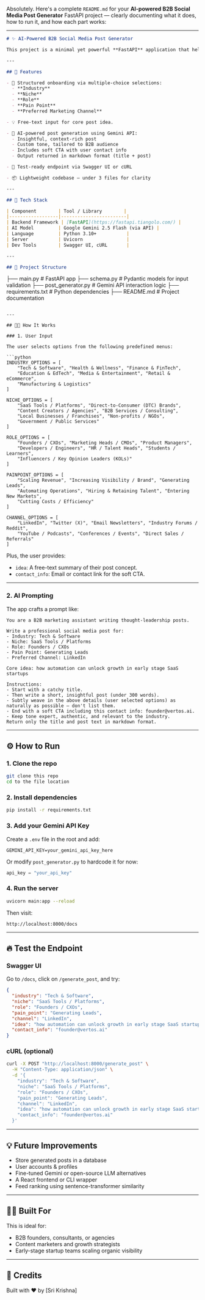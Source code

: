 Absolutely. Here's a complete `README.md` for your **AI-powered B2B Social Media Post Generator** FastAPI project — clearly documenting what it does, how to run it, and how each part works:

---

```markdown
# ✨ AI-Powered B2B Social Media Post Generator

This project is a minimal yet powerful **FastAPI** application that helps users generate high-quality B2B social media posts using **Google Gemini 2.5 Flash** and intelligently structured metadata.

---

## 🚀 Features

- 🎯 Structured onboarding via multiple-choice selections:
  - **Industry**
  - **Niche**
  - **Role**
  - **Pain Point**
  - **Preferred Marketing Channel**

- 💡 Free-text input for core post idea.

- 🧠 AI-powered post generation using Gemini API:
  - Insightful, context-rich post
  - Custom tone, tailored to B2B audience
  - Includes soft CTA with user contact info
  - Output returned in markdown format (title + post)

- 🧪 Test-ready endpoint via Swagger UI or cURL

- 📦 Lightweight codebase – under 3 files for clarity

---

## 🧰 Tech Stack

| Component        | Tool / Library        |
|------------------|------------------------|
| Backend Framework | [FastAPI](https://fastapi.tiangolo.com/) |
| AI Model         | Google Gemini 2.5 Flash (via API) |
| Language         | Python 3.10+           |
| Server           | Uvicorn                |
| Dev Tools        | Swagger UI, cURL       |

---

## 📂 Project Structure

```

├── main.py                # FastAPI app
├── schema.py              # Pydantic models for input validation
├── post\_generator.py      # Gemini API interaction logic
├── requirements.txt       # Python dependencies
├── README.md              # Project documentation

````

---

## 🧑‍💻 How It Works

### 1. User Input

The user selects options from the following predefined menus:

```python
INDUSTRY_OPTIONS = [
    "Tech & Software", "Health & Wellness", "Finance & FinTech",
    "Education & EdTech", "Media & Entertainment", "Retail & eCommerce",
    "Manufacturing & Logistics"
]

NICHE_OPTIONS = [
    "SaaS Tools / Platforms", "Direct-to-Consumer (DTC) Brands",
    "Content Creators / Agencies", "B2B Services / Consulting",
    "Local Businesses / Franchises", "Non-profits / NGOs",
    "Government / Public Services"
]

ROLE_OPTIONS = [
    "Founders / CXOs", "Marketing Heads / CMOs", "Product Managers",
    "Developers / Engineers", "HR / Talent Heads", "Students / Learners",
    "Influencers / Key Opinion Leaders (KOLs)"
]

PAINPOINT_OPTIONS = [
    "Scaling Revenue", "Increasing Visibility / Brand", "Generating Leads",
    "Automating Operations", "Hiring & Retaining Talent", "Entering New Markets",
    "Cutting Costs / Efficiency"
]

CHANNEL_OPTIONS = [
    "LinkedIn", "Twitter (X)", "Email Newsletters", "Industry Forums / Reddit",
    "YouTube / Podcasts", "Conferences / Events", "Direct Sales / Referrals"
]
````

Plus, the user provides:

* `idea`: A free-text summary of their post concept.
* `contact_info`: Email or contact link for the soft CTA.

---

### 2. AI Prompting

The app crafts a prompt like:

```text
You are a B2B marketing assistant writing thought-leadership posts.

Write a professional social media post for:
- Industry: Tech & Software
- Niche: SaaS Tools / Platforms
- Role: Founders / CXOs
- Pain Point: Generating Leads
- Preferred Channel: LinkedIn

Core idea: how automation can unlock growth in early stage SaaS startups

Instructions:
- Start with a catchy title.
- Then write a short, insightful post (under 300 words).
- Subtly weave in the above details (user selected options) as naturally as possible — don't list them.
- End with a soft CTA including this contact info: founder@vertos.ai.
- Keep tone expert, authentic, and relevant to the industry.
Return only the title and post text in markdown format.
```

---

## ⚙️ How to Run

### 1. Clone the repo

```bash
git clone this repo
cd to the file location
```

### 2. Install dependencies

```bash
pip install -r requirements.txt
```

### 3. Add your Gemini API Key

Create a `.env` file in the root and add:

```
GEMINI_API_KEY=your_gemini_api_key_here
```

Or modify `post_generator.py` to hardcode it for now:

```python
api_key = "your_api_key"
```

### 4. Run the server

```bash
uvicorn main:app --reload
```

Then visit:

```
http://localhost:8000/docs
```

---

## 🔥 Test the Endpoint

### Swagger UI

Go to `/docs`, click on `/generate_post`, and try:

```json
{
  "industry": "Tech & Software",
  "niche": "SaaS Tools / Platforms",
  "role": "Founders / CXOs",
  "pain_point": "Generating Leads",
  "channel": "LinkedIn",
  "idea": "how automation can unlock growth in early stage SaaS startups",
  "contact_info": "founder@vertos.ai"
}
```

### cURL (optional)

```bash
curl -X POST "http://localhost:8000/generate_post" \
  -H "Content-Type: application/json" \
  -d '{
    "industry": "Tech & Software",
    "niche": "SaaS Tools / Platforms",
    "role": "Founders / CXOs",
    "pain_point": "Generating Leads",
    "channel": "LinkedIn",
    "idea": "how automation can unlock growth in early stage SaaS startups",
    "contact_info": "founder@vertos.ai"
  }'
```

---

## 💡 Future Improvements

* Store generated posts in a database
* User accounts & profiles
* Fine-tuned Gemini or open-source LLM alternatives
* A React frontend or CLI wrapper
* Feed ranking using sentence-transformer similarity

---

## 👨‍💼 Built For

This is ideal for:

* B2B founders, consultants, or agencies
* Content marketers and growth strategists
* Early-stage startup teams scaling organic visibility

---

## 🧠 Credits

Built with ❤️ by [Sri Krishna]
